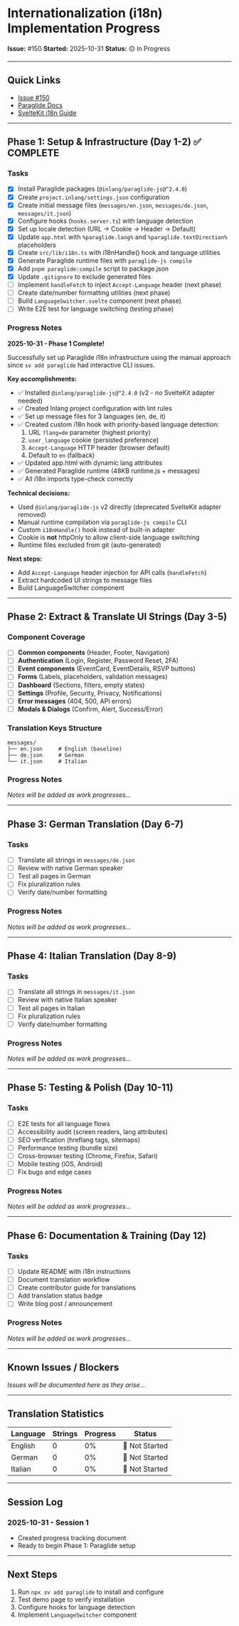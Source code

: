 # Internationalization (i18n) Implementation Progress

**Issue:** #150
**Started:** 2025-10-31
**Status:** 🟡 In Progress

---

## Quick Links

- [Issue #150](https://github.com/biagiodistefano/revel-frontend/issues/150)
- [Paraglide Docs](https://inlang.com/m/gerre34r/library-inlang-paraglideJs)
- [SvelteKit i18n Guide](https://kit.svelte.dev/docs/accessibility#the-lang-attribute)

---

## Phase 1: Setup & Infrastructure (Day 1-2) ✅ COMPLETE

### Tasks

- [x] Install Paraglide packages (`@inlang/paraglide-js@^2.4.0`)
- [x] Create `project.inlang/settings.json` configuration
- [x] Create initial message files (`messages/en.json`, `messages/de.json`, `messages/it.json`)
- [x] Configure hooks (`hooks.server.ts`) with language detection
- [x] Set up locale detection (URL → Cookie → Header → Default)
- [x] Update `app.html` with `%paraglide.lang%` and `%paraglide.textDirection%` placeholders
- [x] Create `src/lib/i18n.ts` with i18nHandle() hook and language utilities
- [x] Generate Paraglide runtime files with `paraglide-js compile`
- [x] Add `pnpm paraglide:compile` script to package.json
- [x] Update `.gitignore` to exclude generated files
- [ ] Implement `handleFetch` to inject `Accept-Language` header (next phase)
- [ ] Create date/number formatting utilities (next phase)
- [ ] Build `LanguageSwitcher.svelte` component (next phase)
- [ ] Write E2E test for language switching (testing phase)

### Progress Notes

**2025-10-31 - Phase 1 Complete!**

Successfully set up Paraglide i18n infrastructure using the manual approach since `sv add paraglide` had interactive CLI issues.

**Key accomplishments:**
- ✅ Installed `@inlang/paraglide-js@^2.4.0` (v2 - no SvelteKit adapter needed)
- ✅ Created Inlang project configuration with lint rules
- ✅ Set up message files for 3 languages (en, de, it)
- ✅ Created custom i18n hook with priority-based language detection:
  1. URL `?lang=de` parameter (highest priority)
  2. `user_language` cookie (persisted preference)
  3. `Accept-Language` HTTP header (browser default)
  4. Default to `en` (fallback)
- ✅ Updated app.html with dynamic lang attributes
- ✅ Generated Paraglide runtime (48KB runtime.js + messages)
- ✅ All i18n imports type-check correctly

**Technical decisions:**
- Used `@inlang/paraglide-js` v2 directly (deprecated SvelteKit adapter removed)
- Manual runtime compilation via `paraglide-js compile` CLI
- Custom `i18nHandle()` hook instead of built-in adapter
- Cookie is **not** httpOnly to allow client-side language switching
- Runtime files excluded from git (auto-generated)

**Next steps:**
- Add `Accept-Language` header injection for API calls (`handleFetch`)
- Extract hardcoded UI strings to message files
- Build LanguageSwitcher component

---

## Phase 2: Extract & Translate UI Strings (Day 3-5)

### Component Coverage

- [ ] **Common components** (Header, Footer, Navigation)
- [ ] **Authentication** (Login, Register, Password Reset, 2FA)
- [ ] **Event components** (EventCard, EventDetails, RSVP buttons)
- [ ] **Forms** (Labels, placeholders, validation messages)
- [ ] **Dashboard** (Sections, filters, empty states)
- [ ] **Settings** (Profile, Security, Privacy, Notifications)
- [ ] **Error messages** (404, 500, API errors)
- [ ] **Modals & Dialogs** (Confirm, Alert, Success/Error)

### Translation Keys Structure

```
messages/
├── en.json     # English (baseline)
├── de.json     # German
└── it.json     # Italian
```

### Progress Notes

_Notes will be added as work progresses..._

---

## Phase 3: German Translation (Day 6-7)

### Tasks

- [ ] Translate all strings in `messages/de.json`
- [ ] Review with native German speaker
- [ ] Test all pages in German
- [ ] Fix pluralization rules
- [ ] Verify date/number formatting

### Progress Notes

_Notes will be added as work progresses..._

---

## Phase 4: Italian Translation (Day 8-9)

### Tasks

- [ ] Translate all strings in `messages/it.json`
- [ ] Review with native Italian speaker
- [ ] Test all pages in Italian
- [ ] Fix pluralization rules
- [ ] Verify date/number formatting

### Progress Notes

_Notes will be added as work progresses..._

---

## Phase 5: Testing & Polish (Day 10-11)

### Tasks

- [ ] E2E tests for all language flows
- [ ] Accessibility audit (screen readers, lang attributes)
- [ ] SEO verification (hreflang tags, sitemaps)
- [ ] Performance testing (bundle size)
- [ ] Cross-browser testing (Chrome, Firefox, Safari)
- [ ] Mobile testing (iOS, Android)
- [ ] Fix bugs and edge cases

### Progress Notes

_Notes will be added as work progresses..._

---

## Phase 6: Documentation & Training (Day 12)

### Tasks

- [ ] Update README with i18n instructions
- [ ] Document translation workflow
- [ ] Create contributor guide for translations
- [ ] Add translation status badge
- [ ] Write blog post / announcement

### Progress Notes

_Notes will be added as work progresses..._

---

## Known Issues / Blockers

_Issues will be documented here as they arise..._

---

## Translation Statistics

| Language | Strings | Progress | Status |
|----------|---------|----------|--------|
| English  | 0       | 0%       | 🔴 Not Started |
| German   | 0       | 0%       | 🔴 Not Started |
| Italian  | 0       | 0%       | 🔴 Not Started |

---

## Session Log

### 2025-10-31 - Session 1

- Created progress tracking document
- Ready to begin Phase 1: Paraglide setup

---

## Next Steps

1. Run `npx sv add paraglide` to install and configure
2. Test demo page to verify installation
3. Configure hooks for language detection
4. Implement `LanguageSwitcher` component
